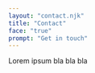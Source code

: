 ```yaml
---
layout: "contact.njk"
title: "Contact"
face: "true"
prompt: "Get in touch"
---
```


Lorem ipsum bla bla bla